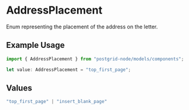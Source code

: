 # AddressPlacement

Enum representing the placement of the address on the letter.

## Example Usage

```typescript
import { AddressPlacement } from "postgrid-node/models/components";

let value: AddressPlacement = "top_first_page";
```

## Values

```typescript
"top_first_page" | "insert_blank_page"
```